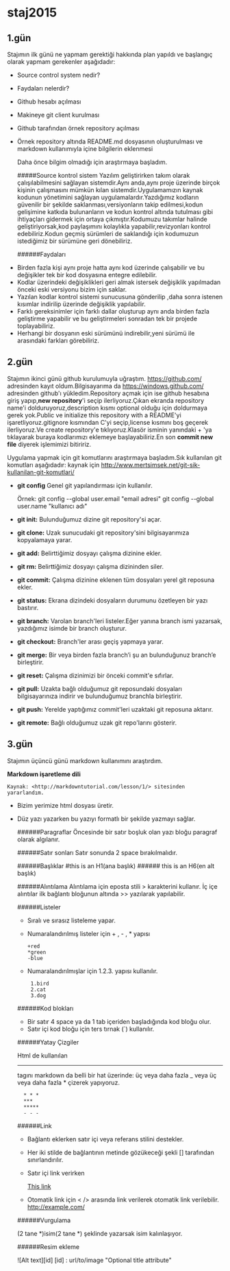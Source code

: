 # staj2015

## 1.gün
 
  Stajımın ilk günü ne yapmam gerektiği  hakkında plan yapıldı ve başlangıç olarak yapmam gerekenler aşağıdadır:
  
+ Source control system nedir?
+ Faydaları nelerdir?
+ Github hesabı açılması 
+ Makineye git client kurulması
+ Github tarafından örnek repository açılması
+ Örnek repository altında README.md dosyasının oluşturulması ve markdown kullanımıyla içine bilgilerin eklenmesi

   Daha önce bilgim olmadığı için araştırmaya başladım.
   
   #####Source kontrol sistem
    Yazılım geliştirirken takım olarak çalışılabilmesini sağlayan sistemdir.Aynı anda,aynı proje üzerinde birçok kişinin çalışmasını mümkün kılan sistemdir.Uygulamamızın kaynak kodunun yönetimini sağlayan uygulamalardır.Yazdığımız kodların güvenilir bir şekilde saklanması,versiyonların takip edilmesi,kodun gelişimine katkıda bulunanların ve kodun kontrol altında tutulması gibi ihtiyaçları gidermek için ortaya çıkmıştır.Kodumuzu takımlar halinde geliştiriyorsak,kod paylaşımını kolaylıkla yapabilir,revizyonları kontrol edebiliriz.Kodun geçmiş sürümleri de saklandığı için kodumuzun istediğimiz bir sürümüne geri dönebiliriz.
   
   ######Faydaları
 - Birden fazla kişi aynı proje hatta aynı kod üzerinde çalışabilir ve bu değişikler tek bir kod dosyasına entegre edilebilir.
 - Kodlar üzerindeki değişiklikleri geri almak istersek değişiklik yapılmadan önceki eski versiyonu bizim için saklar.
 - Yazılan kodlar kontrol sistemi sunucusuna gönderilip ,daha sonra istenen kısımlar indirilip üzerinde değişiklik yapılabilir.
 - Farklı gereksinimler için farklı dallar oluşturup aynı anda birden fazla geliştirme yapabilir ve bu geliştirmeleri sonradan tek bir projede toplayabiliriz.
 - Herhangi bir dosyanın eski sürümünü indirebilir,yeni sürümü ile arasındaki farkları görebiliriz.
 
## 2.gün  

  Stajımın ikinci günü github kurulumuyla uğraştım. <https://github.com/> adresinden kayıt oldum.Bilgisayarıma da <https://windows.github.com/> adresinden github'ı yükledim.Repository açmak için ise github hesabına giriş yapıp,**new repository**'i seçip ilerliyoruz.Çıkan ekranda repository name'i dolduruyoruz,description kısmı optional olduğu için doldurmaya gerek yok.Public ve initialize this repository with a README'yi işaretliyoruz.gitignore kısmından C'yi seçip,license kısmını boş geçerek ilerliyoruz.Ve create repository'e tıklıyoruz.Klasör isminin yanındaki + 'ya tıklayarak buraya kodlarımızı eklemeye başlayabiliriz.En son **commit new file** diyerek işlemimizi bitiririz.

   Uygulama yapmak için git komutlarını araştırmaya başladım.Sık kullanılan git komutları aşağıdadır: kaynak için <http://www.mertsimsek.net/git-sik-kullanilan-git-komutlari/>
   
  + **git config** Genel git yapılandırması için kullanılır.
   
     Örnek: git config --global user.email "email adresi"
            git config --global user.name "kullanıcı adı"

  + **git init:** Bulunduğumuz dizine git repository'si açar.
  + **git clone:** Uzak sunucudaki git repository'sini bilgisayarımıza kopyalamaya yarar.
  + **git add:** Belirttiğimiz dosyayı çalışma dizinine ekler.
  + **git rm:** Belirttiğimiz dosyayı çalışma dizininden siler.
  + **git commit:** Çalışma dizinine eklenen tüm dosyaları yerel git reposuna ekler.
  + **git status:** Ekrana dizindeki dosyaların durumunu özetleyen bir yazı bastırır.
  + **git branch:** Varolan branch'leri listeler.Eğer yanına branch ismi yazarsak, yazdığımız isimde bir branch oluşturur.
  + **git checkout:** Branch'ler arası geçiş yapmaya yarar.
  + **git merge:** Bir veya birden fazla branch’i şu an bulunduğunuz branch’e birleştirir.
  + **git reset:** Çalışma dizinimizi bir önceki commit'e sıfırlar.
  + **git pull:** Uzakta bağlı olduğumuz git reposundaki dosyaları bilgisayarınıza indirir ve bulunduğumuz branchla    birleştirir.
  + **git push:** Yerelde yaptığımız commit'leri uzaktaki git reposuna aktarır.
  + **git remote:** Bağlı olduğumuz uzak git repo'larını gösterir.

## 3.gün
  
  Stajımın üçüncü günü markdown kullanımını araştırdım.
  
 **Markdown işaretleme dili**
  
    Kaynak: <http://markdowntutorial.com/lesson/1/> sitesinden yararlandım.
    
  + Bizim yerimize html dosyası üretir.
  + Düz yazı yazarken bu yazıyı formatlı bir şekilde yazmayı sağlar.
  
    ######Paragraflar
      Öncesinde bir satır boşluk olan yazı bloğu paragraf olarak algılanır.

    ######Satır sonları
      Satır sonunda 2 space bırakılmalıdır.
      
    ######Başlıklar
         #this is an H1(ana başlık)
         ###### this is an H6(en alt başlık)
         
    ######Alıntılama
      Alıntılama için eposta stili > karakterini kullanır.
      İç içe alıntılar ilk bağlantı bloğunun altında >> yazılarak yapılabilir.
      
    ######Listeler
      - Sıralı ve sırasız listeleme yapar.
      - Numaralandırılmış listeler için + , - , * yapısı
      
            +red
            *green
            -blue
            
      - Numaralandırılmışlar için 1.2.3. yapısı kullanılır.
      
             1.bird
             2.cat
             3.dog
             
     ######Kod blokları
     
      - Bir satır 4 space ya da 1 tab içeriden başladığında kod bloğu olur.
      - Satır içi kod bloğu için ters tırnak (`) kullanılır.
      
     ######Yatay Çizgiler
     
       Html de kullanılan <hr></hr> tagını markdown da belli bir hat üzerinde:
      üç veya daha fazla _ veya üç veya daha fazla * çizerek yapıyoruz.
      
          * * *
          ***
          ***** 
          - - -
          
     ######Link
     
    - Bağlantı eklerken satır içi veya referans stilini destekler.
    - Her iki stilde de bağlantının metinde gözükeceği şekli [] tarafından sınırlandırılır.
    - Satır içi link verirken
    
       [This link](http://example.net/)
       
    - Otomatik link için < /> arasında link verilerek otomatik link verilebilir.
     <http://example.com/>
     
     ######Vurgulama
     
      (2 tane *)isim(2 tane *) şeklinde yazarsak isim kalınlaşıyor.
      
     ######Resim ekleme
     
       ![Alt text][id]
       [id] : url/to/image "Optional title attribute"

     






